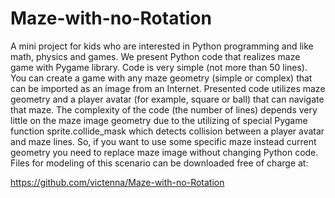 # Maze-with-no-Rotation
A mini project for kids who are interested in Python programming and like math, physics and games. 
We present Python code that realizes maze game with Pygame library. Code is very simple (not more 
than 50 lines). You can create a game with any maze geometry (simple or complex) that can be imported 
as an image from an Internet. Presented code utilizes maze geometry and a player avatar (for example, 
square or ball) that can navigate that maze.  The complexity of the code (the number of lines) depends 
very little on the maze image geometry due to the utilizing of special Pygame function sprite.collide_mask 
which detects collision between  a player avatar and maze lines. So, if you want to use some specific maze 
instead current geometry you need to replace maze image without changing Python code. Files for modeling 
of this scenario can be downloaded free of charge at:

https://github.com/victenna/Maze-with-no-Rotation
